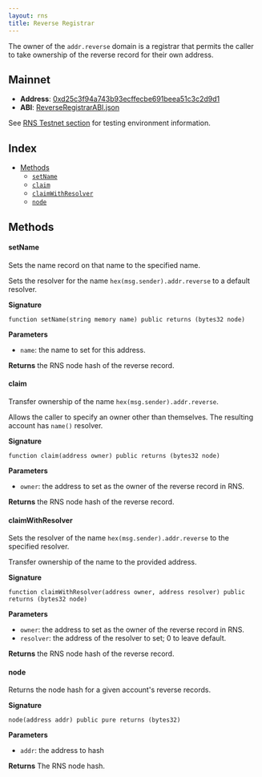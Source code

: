```yaml
---
layout: rns
title: Reverse Registrar
---
```


The owner of the `addr.reverse` domain is a registrar that permits the caller to take ownership of the reverse record for their own address.

## Mainnet

- **Address**: [0xd25c3f94a743b93ecffecbe691beea51c3c2d9d1](https://explorer.rsk.co/address/0xd25c3f94a743b93ecffecbe691beea51c3c2d9d1)
- **ABI**: [ReverseRegistrarABI.json](/Architecture/ReverseRegistrarABI.json)

See [RNS Testnet section](/RNS-Testnet) for testing environment information.

## Index

- [Methods](#methods)
  - [`setName`](#setname)
  - [`claim`](#claim)
  - [`claimWithResolver`](#claimwithresolver)
  - [`node`](#node)

## Methods

#### setName

Sets the name record on that name to the specified name.

Sets the resolver for the name `hex(msg.sender).addr.reverse` to a default resolver.

**Signature**

```
function setName(string memory name) public returns (bytes32 node)
```

**Parameters**

- `name`: the name to set for this address.

**Returns** the RNS node hash of the reverse record.

#### claim

Transfer ownership of the name `hex(msg.sender).addr.reverse`.

Allows the caller to specify an owner other than themselves. The resulting account has `name()` resolver.

**Signature**

```
function claim(address owner) public returns (bytes32 node)
```

**Parameters**

- `owner`: the address to set as the owner of the reverse record in RNS.

**Returns** the RNS node hash of the reverse record.

#### claimWithResolver

Sets the resolver of the name `hex(msg.sender).addr.reverse` to the specified resolver.

Transfer ownership of the name to the provided address.

**Signature**

```
function claimWithResolver(address owner, address resolver) public returns (bytes32 node)
```

**Parameters**

- `owner`: the address to set as the owner of the reverse record in RNS.
- `resolver`: the address of the resolver to set; 0 to leave default.

**Returns** the RNS node hash of the reverse record.

#### node

Returns the node hash for a given account's reverse records.

**Signature**

```
node(address addr) public pure returns (bytes32)
```

**Parameters**

- `addr`: the address to hash

**Returns** The RNS node hash.
